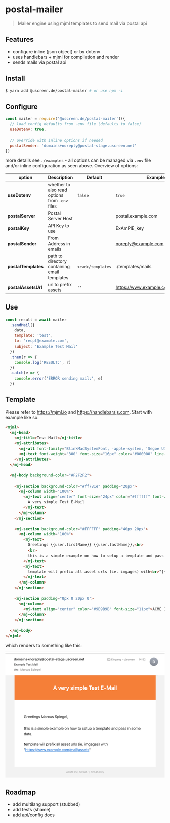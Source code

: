 # postal-mailer

> Mailer engine using mjml templates to send mail via postal api

## Features

* configure inline (json object) or by dotenv
* uses handlebars + mjml for compilation and render
* sends mails via postal api

## Install

```sh
$ yarn add @uscreen.de/postal-mailer # or use npm -i
```

## Configure 

```js
const mailer = require('@uscreen.de/postal-mailer')({
  // load config defaults from .env file (defaults to false)
  useDotenv: true,

  // override with inline options if needed
  postalSender: 'domains+noreply@postal-stage.uscreen.net'
})
```

more details see `./examples` - all options can be managed via `.env` file and/or inline configuration as seen above. Overview of options:

| option              | Description                                    | Default           | Example                             |
|---------------------|------------------------------------------------|-------------------|-------------------------------------|
| __useDotenv__       | whether to also read options from `.env` files | `false`           | `true`                              |
| __postalServer__    | Postal Server Host                             |                   | postal.example.com                  |
| __postalKey__       | API Key to use                                 |                   | ExAmPlE_key                         |
| __postalSender__    | From Address in emails                         |                   | noreply@example.com                 |
| __postalTemplates__ | path to directory containing email templates   | `<cwd>/templates` | ./templates/mails                   |
| __postalAssetsUrl__ | url to prefix assets                           | `''`              | https://www.example.com/mail/assets |

## Use

```js
const result = await mailer
  .sendMail({
    data,
    template: 'test',
    to: 'recpt@example.com',
    subject: 'Example Test Mail'
  })
  .then(r => {
    console.log('RESULT:', r)
  })
  .catch(e => {
    console.error('ERROR sending mail:', e)
  })
```

## Template

Please refer to https://mjml.io and https://handlebarsjs.com. Start with example like so:

```html
<mjml>
  <mj-head>
    <mj-title>Test Mail</mj-title>
    <mj-attributes>
      <mj-all font-family="BlinkMacSystemFont, -apple-system, 'Segoe UI', 'Roboto', 'Oxygen', 'Ubuntu', 'Cantarell', 'Fira Sans', 'Droid Sans', 'Helvetica Neue', 'Helvetica', 'Arial', sans-serif;"></mj-all>
      <mj-text font-weight="300" font-size="16px" color="#000000" line-height="24px"></mj-text>
    </mj-attributes>
  </mj-head>

  <mj-body background-color="#F2F2F2">

    <mj-section background-color="#ff781e" padding="20px">
      <mj-column width="100%">
        <mj-text align="center" font-size="24px" color="#ffffff" font-weight="600">
          A very simple Test E-Mail
        </mj-text>
      </mj-column>
    </mj-section>

    <mj-section background-color="#FFFFFF" padding="40px 20px">
      <mj-column width="100%">
        <mj-text>
          Greetings {{user.firstName}} {{user.lastName}},<br>
          <br>
          this is a simple example on how to setup a template and pass in some data.
        </mj-text>
        <mj-text>
          template will prefix all asset urls (ie. imgages) with<br>"{{postalAssetsUrl}}"
        </mj-text>
      </mj-column>
    </mj-section>

    <mj-section padding="0px 0 20px 0">
      <mj-column>
        <mj-text align="center" color="#9B9B9B" font-size="11px">ACME Inc, Street. 1, 12345 City</mj-text>
      </mj-column>
    </mj-section>

  </mj-body>
</mjml>
```
which renders to something like this:

![](demomail.png)

## Roadmap

- add multilang support (stubbed)
- add tests (shame)
- add api/config docs